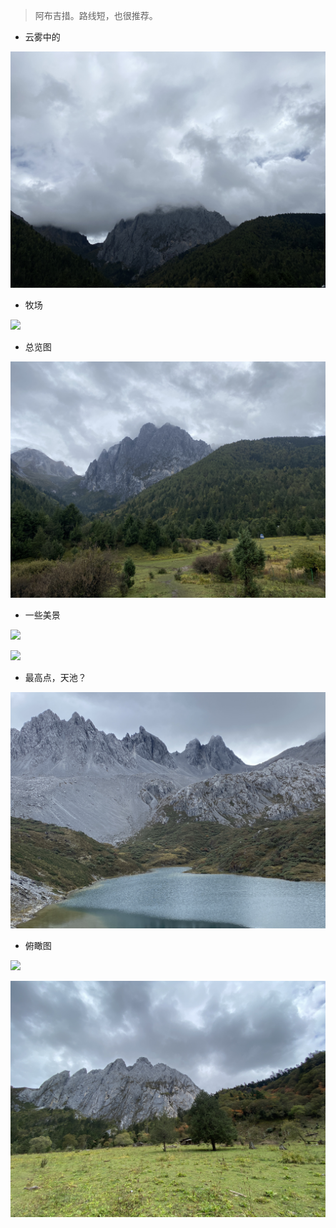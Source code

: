 
> 阿布吉措。路线短，也很推荐。

- 云雾中的

![](./images/cf2e17a5d50c8612dc6b8067d2e7b1ed.jpeg)

- 牧场

![](./images/1ecaa66bb203afaafba968e242e0df0c.jpeg)

- 总览图

![](./images/f6a463375701251c7ffded46607ab8bd.jpeg)

- 一些美景

![](./images/262c51c20c8dbec602811ad6358b41e1.jpeg)

![](./images/122adfd857802bdd77b3ca696d412803.jpeg)

- 最高点，天池？

![](./images/b50b726a9eb56e34f0203b888160ea03.jpeg)

- 俯瞰图

![](./images/e9e50493148b77e4581daa9311f1b161.jpeg)

![](./images/df7bc471bbd71dbbca64f251b05a5b47.jpeg)
